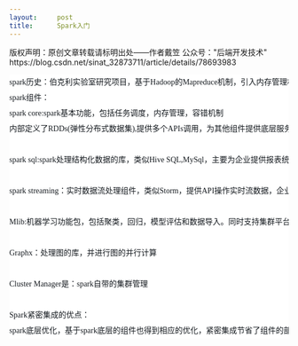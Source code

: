 ```yaml
---
layout:     post
title:      Spark入门
---
```

<div id="article_content" class="article_content clearfix csdn-tracking-statistics" data-pid="blog" data-mod="popu_307" data-dsm="post">
								<div class="article-copyright">
					版权声明：原创文章转载请标明出处——作者戴笠 公众号："后端开发技术"					https://blog.csdn.net/sinat_32873711/article/details/78693983				</div>
								            <link rel="stylesheet" href="https://csdnimg.cn/release/phoenix/template/css/ck_htmledit_views-f76675cdea.css">
						<div class="htmledit_views" id="content_views">
                
<pre style="font-size:14px;line-height:28px;color:rgb(20,25,30);font-family:'微软雅黑';background-color:rgb(255,255,255);">spark历史：伯克利实验室研究项目，基于Hadoop的Mapreduce机制，引入内存管理机制，提高了迭代式计算和交互式中的效率。
spark组件：
spark core:spark基本功能，包括任务调度，内存管理，容错机制
内部定义了RDDs(弹性分布式数据集),提供多个APIs调用，为其他组件提供底层服务

spark sql:spark处理结构化数据的库，类似Hive SQL,MySql，主要为企业提供报表统计

spark streaming：实时数据流处理组件，类似Storm，提供API操作实时流数据，企业中用来从Kafka中接收数据做实时统计

Mlib:机器学习功能包，包括聚类，回归，模型评估和数据导入。同时支持集群平台上的横向扩展

Graphx：处理图的库，并进行图的并行计算

Cluster Manager是：spark自带的集群管理

Spark紧密集成的优点：
spark底层优化，基于spark底层的组件也得到相应的优化，紧密集成节省了组件的部署，测试时间</pre>
<p><img src="https://img-blog.csdn.net/20171202113441337?watermark/2/text/aHR0cDovL2Jsb2cuY3Nkbi5uZXQvc2luYXRfMzI4NzM3MTE=/font/5a6L5L2T/fontsize/400/fill/I0JBQkFCMA==/dissolve/70/gravity/Center" alt=""><br></p>
<p><br></p>
            </div>
                </div>